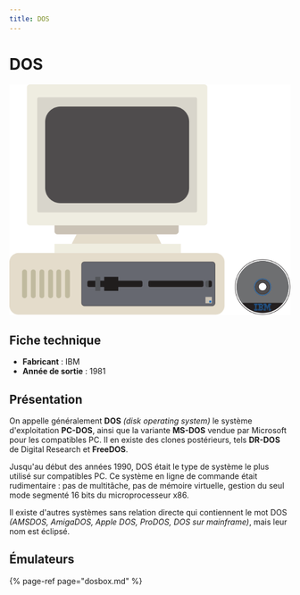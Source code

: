 ```yaml
---
title: DOS
---
```


# DOS

![](./dos/consolegame.svg)

## Fiche technique

* **Fabricant** : IBM
* **Année de sortie** : 1981

## Présentation

On appelle généralement **DOS** _\(disk operating system\)_ le système d'exploitation **PC-DOS**, ainsi que la variante **MS-DOS** vendue par Microsoft pour les compatibles PC. Il en existe des clones postérieurs, tels **DR-DOS** de Digital Research et **FreeDOS**.

Jusqu'au début des années 1990, DOS était le type de système le plus utilisé sur compatibles PC. Ce système en ligne de commande était rudimentaire : pas de multitâche, pas de mémoire virtuelle, gestion du seul mode segmenté 16 bits du microprocesseur x86.

Il existe d'autres systèmes sans relation directe qui contiennent le mot DOS _\(AMSDOS, AmigaDOS, Apple DOS, ProDOS, DOS sur mainframe\)_, mais leur nom est éclipsé.

## Émulateurs

{% page-ref page="dosbox.md" %}

